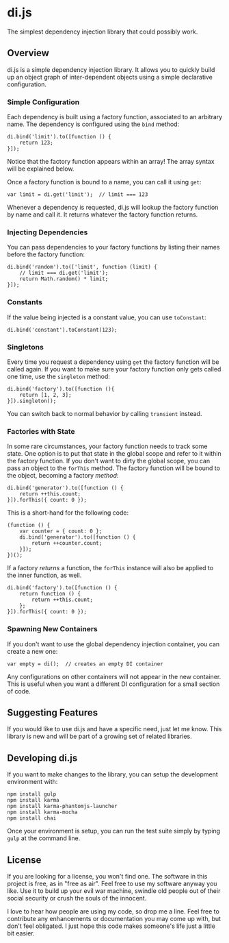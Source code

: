# di.js
The simplest dependency injection library that could possibly work.

## Overview
di.js is a simple dependency injection library. It allows you to quickly build up an object graph of inter-dependent objects using a simple declarative configuration.

### Simple Configuration
Each dependency is built using a factory function, associated to an arbitrary name. The dependency is configured using the `bind` method:

    di.bind('limit').to([function () {
        return 123;
    }]);

Notice that the factory function appears within an array! The array syntax will be explained below.

Once a factory function is bound to a name, you can call it using `get`:

    var limit = di.get('limit');  // limit === 123
	
Whenever a dependency is requested, di.js will lookup the factory function by name and call it. It returns whatever the factory function returns.

### Injecting Dependencies
You can pass dependencies to your factory functions by listing their names before the factory function:

    di.bind('random').to(['limit', function (limit) {
        // limit === di.get('limit');
        return Math.random() * limit;
    }]);
	
### Constants
If the value being injected is a constant value, you can use `toConstant`:

    di.bind('constant').toConstant(123);
	
### Singletons
Every time you request a dependency using `get` the factory function will be called again. If you want to make sure your factory function only gets called one time, use the `singleton` method:

    di.bind('factory').to([function (){
        return [1, 2, 3];
    }]).singleton();
	
You can switch back to normal behavior by calling `transient` instead.

### Factories with State
In some rare circumstances, your factory function needs to track some state. One option is to put that state in the global scope and refer to it within the factory function. If you don't want to dirty the global scope, you can pass an object to the `forThis` method. The factory function will be bound to the object, becoming a factory *method*:

    di.bind('generator').to([function () {
        return ++this.count;
    }]).forThis({ count: 0 });
	
This is a short-hand for the following code:

    (function () {
        var counter = { count: 0 };
        di.bind('generator').to([function () {
            return ++counter.count;
        }]);
    })();
	
If a factory *returns* a function, the `forThis` instance will also be applied to the inner function, as well.

	di.bind('factory').to([function () {
		return function () {
			return ++this.count;
		};
	}]).forThis({ count: 0 });

### Spawning New Containers
If you don't want to use the global dependency injection container, you can create a new one:

    var empty = di();  // creates an empty DI container
    
Any configurations on other containers will not appear in the new container. This is useful when you want a different DI configuration for a small section of code.
	
## Suggesting Features
If you would like to use di.js and have a specific need, just let me know.
This library is new and will be part of a growing set of related libraries.
	
## Developing di.js
If you want to make changes to the library, you can setup the development environment with:

    npm install gulp
    npm install karma
    npm install karma-phantomjs-launcher
    npm install karma-mocha
    npm install chai
	
Once your environment is setup, you can run the test suite simply by typing `gulp` at the command line.

## License
If you are looking for a license, you won't find one. The software in this project is free, as in "free as air". Feel free to use my software anyway you like. Use it to build up your evil war machine, swindle old people out of their social security or crush the souls of the innocent.

I love to hear how people are using my code, so drop me a line. Feel free to contribute any enhancements or documentation you may come up with, but don't feel obligated. I just hope this code makes someone's life just a little bit easier.
